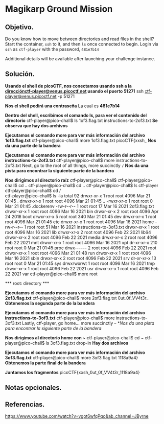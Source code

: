 # Magikarp Ground Mission

## Objetivo.

Do you know how to move between directories and read files in the shell? Start the container, `ssh` to it, and then `ls` once connected to begin. Login via `ssh` as `ctf-player` with the password, `481e7b14`

Additional details will be available after launching your challenge instance.

## Solución.

**Usando el shell de picoCTF, nos conectamos usando ssh a la direcciónctf-player@venus.picoctf.net usando el puerto 51271**
ssh ctf-player@venus.picoctf.net -p 51271

**Nos el shell pedirá una contraseña**
La cual es **481e7b14**

**Dentro del shell, escribimos el comando ls, para ver el contenido del directorio**
ctf-player@pico-chall$ ls
1of3.flag.txt  instructions-to-2of3.txt
**Se observa que hay dos archivos**

**Ejecutamos el comando more para ver más información del archivo 1of3.flag.txt**
ctf-player@pico-chall$ more 1of3.flag.txt 
picoCTF{xxsh_
**Nos da una parte de la bandera**

**Ejecutamos el comando more para ver más información del archivo instructions-to-2of3.txt**
ctf-player@pico-chall$ more instructions-to-2of3.txt 
Next, go to the root of all things, more succinctly `/`
**Nos da una pista para encontrar la siguiente parte de la bandera**

**Nos dirigimos al directorio raíz**
ctf-player@pico-chall$ 
ctf-player@pico-chall$ cd ..
ctf-player@pico-chall$ cd ..
ctf-player@pico-chall$ ls
ctf-player
ctf-player@pico-chall$ cd /  
ctf-player@pico-chall$ ls -la
total 92
drwxr-xr-x   1 root root 4096 Mar 21 01:45 .
drwxr-xr-x   1 root root 4096 Mar 21 01:45 ..
-rwxr-xr-x   1 root root    0 Mar 21 01:45 .dockerenv
-rw-r--r--   1 root root   17 Mar 16  2021 2of3.flag.txt
drwxr-xr-x   1 root root 4096 Mar 16  2021 bin
drwxr-xr-x   2 root root 4096 Apr 24  2018 boot
drwxr-xr-x   5 root root  340 Mar 21 01:45 dev
drwxr-xr-x   1 root root 4096 Mar 21 01:45 etc
drwxr-xr-x   1 root root 4096 Mar 16  2021 home
-rw-r--r--   1 root root   51 Mar 16  2021 instructions-to-3of3.txt
drwxr-xr-x   1 root root 4096 Mar 16  2021 lib
drwxr-xr-x   2 root root 4096 Feb 22  2021 lib64
drwxr-xr-x   2 root root 4096 Feb 22  2021 media
drwxr-xr-x   2 root root 4096 Feb 22  2021 mnt
drwxr-xr-x   1 root root 4096 Mar 16  2021 opt
dr-xr-xr-x 210 root root    0 Mar 21 01:45 proc
drwx------   2 root root 4096 Feb 22  2021 root
drwxr-xr-x   1 root root 4096 Mar 21 01:48 run
drwxr-xr-x   1 root root 4096 Mar 16  2021 sbin
drwxr-xr-x   2 root root 4096 Feb 22  2021 srv
dr-xr-xr-x  13 root root    0 Mar 21 01:45 sys
drwxrwxrwt   1 root root 4096 Mar 16  2021 tmp
drwxr-xr-x   1 root root 4096 Feb 22  2021 usr
drwxr-xr-x   1 root root 4096 Feb 22  2021 var
ctf-player@pico-chall$ more root

*** root: directory ***

**Ejecutamos el comando more para ver más información del archivo 2of3.flag.txt**
ctf-player@pico-chall$ more 2of3.flag.txt 
0ut_0f_VV4t3r_
**Obtenemos la segunda parte de la bandera**

**Ejecutamos el comando more para ver más información del archivo instructions-to-3of3.txt**
ctf-player@pico-chall$ more instructions-to-3of3.txt 
Lastly, ctf-player, go home... more succinctly `~`
**Nos da una pista para encontrar la siguiente parte de la bandera*

**Nos dirigimos al directorio home con ~**
ctf-player@pico-chall$ cd ~
ctf-player@pico-chall$ ls
3of3.flag.txt  drop-in
**Hay dos archivos**

**Ejecutamos el comando more para ver más información del archivo 3of3.flag.txt**
ctf-player@pico-chall$ more 3of3.flag.txt 
1118a9a4}
**Obtenemos la parte final de la bandera**

**Juntamos los fragmentos**
picoCTF{xxsh_0ut_0f_VV4t3r_1118a9a4}

## Notas opcionales.

## Referencias.

https://www.youtube.com/watch?v=vgot6wfqPqo&ab_channel=JByrne
